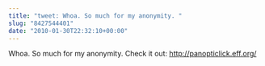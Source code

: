 ```yaml
---
title: "tweet: Whoa. So much for my anonymity. "
slug: "8427544401"
date: "2010-01-30T22:32:10+00:00"
---
```

Whoa. So much for my anonymity. Check it out: http://panopticlick.eff.org/